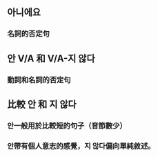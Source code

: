 ## 아니에요
### 名詞的否定句

## 안 V/A 和 V/A-지 않다
### 動詞和名詞的否定句

## 比較 안 和 지 않다
### 안一般用於比較短的句子（音節數少）
### 안帶有個人意志的感覺，지 않다偏向單純敘述。